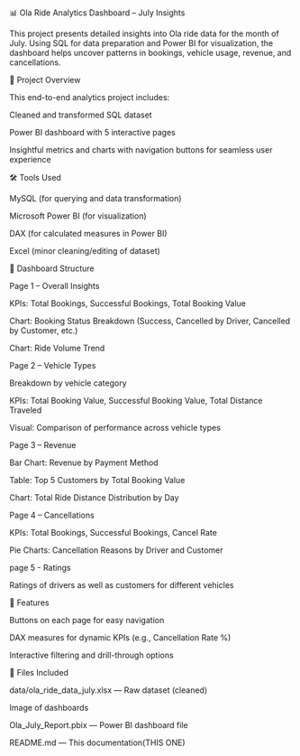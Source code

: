 
📊 Ola Ride Analytics Dashboard – July Insights

This project presents detailed insights into Ola ride data for the month of July. Using SQL for data preparation and Power BI for visualization, the dashboard helps uncover patterns in bookings, vehicle usage, revenue, and cancellations.

📁 Project Overview

This end-to-end analytics project includes:

Cleaned and transformed SQL dataset

Power BI dashboard with 5 interactive pages

Insightful metrics and charts with navigation buttons for seamless user experience

🛠️ Tools Used

MySQL (for querying and data transformation)

Microsoft Power BI (for visualization)

DAX (for calculated measures in Power BI)

Excel (minor cleaning/editing of dataset)

📄 Dashboard Structure

Page 1 – Overall Insights

KPIs: Total Bookings, Successful Bookings, Total Booking Value

Chart: Booking Status Breakdown (Success, Cancelled by Driver, Cancelled by Customer, etc.)

Chart: Ride Volume Trend

Page 2 – Vehicle Types

Breakdown by vehicle category

KPIs: Total Booking Value, Successful Booking Value, Total Distance Traveled

Visual: Comparison of performance across vehicle types

Page 3 – Revenue

Bar Chart: Revenue by Payment Method

Table: Top 5 Customers by Total Booking Value

Chart: Total Ride Distance Distribution by Day

Page 4 – Cancellations

KPIs: Total Bookings, Successful Bookings, Cancel Rate

Pie Charts: Cancellation Reasons by Driver and Customer

page 5 - Ratings

Ratings of drivers as well as customers for different vehicles 


📌 Features

Buttons on each page for easy navigation

DAX measures for dynamic KPIs (e.g., Cancellation Rate %)

Interactive filtering and drill-through options

📂 Files Included

data/ola_ride_data_july.xlsx — Raw dataset (cleaned)

Image of dashboards

Ola_July_Report.pbix — Power BI dashboard file

README.md — This documentation(THIS ONE)
